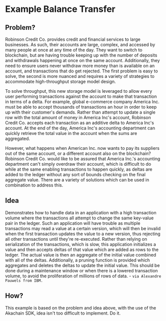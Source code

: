 # Example Balance Transfer
## Problem?
  Robinson Credit Co. provides credit and financial services to large businesses. As such, their accounts are large, complex, and accessed by many people at once at any time of the day. They want to switch to blockchain, but are having trouble keeping up with the number of deposits and withdrawals happening at once on the same account. Additionally, they need to ensure users never withdraw more money than is available
  on an account, and transactions that do get rejected. The first problem is easy to solve, the second is more nuanced and requires a variety of strategies to accommodate high-throughput storage model design.

  To solve throughput, this new storage model is leveraged to allow every user performing transactions against the account to make that transaction in terms of a delta. For example, global e-commerce company America Inc. must be able to accept thousands of transactions an hour in order to keep up with their customer's demands. Rather than attempt to update a single row with the total amount of money in America Inc's account, Robinson Credit Co. accepts each transaction as an additive delta to America Inc's account. At the end of the day, America Inc's accounting department can quickly retrieve the total value in the account when the sums are aggregated.

  However, what happens when American Inc. now wants to pay its suppliers out of the same account, or a different account also on the blockchain?
  Robinson Credit Co. would like to be assured that America Inc.'s accounting department can't simply overdraw their account, which is difficult to do while at the same enabling transactions to happen quickly, as deltas are added to the ledger without any sort of bounds checking on the final aggregate value. There are a variety of solutions which can be used in combination to address this.

## Idea
  Demonstrates how to handle data in an application with a high transaction volume where the transactions all attempt to change the same key-value pair in the ledger. Such an application will have trouble as multiple transactions may read a value at a certain version, which will then be invalid when the first transaction updates the value to a new version, thus rejecting all other transactions until they're re-executed.
  Rather than relying on serialization of the transactions, which is slow, this application initializes a value and then accepts deltas of that value which are added as rows to the ledger. The actual value is then an aggregate of the initial value combined with all of the deltas. Additionally, a pruning function is provided which aggregates and deletes the deltas to update the initial value. This should be done during a maintenance window or when there is a lowered transaction volume, to avoid the proliferation of millions of rows of data. - `via Alexandre Pauwels from IBM.`

## How?
  This example is based on the problem and idea above, with the use of the Akachain SDK, idea isn't too difficult to implement.
  Do it.